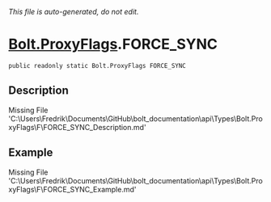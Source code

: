 *This file is auto-generated, do not edit.*

# [Bolt.ProxyFlags](Types/Bolt.ProxyFlags.md).FORCE_SYNC
`public readonly static Bolt.ProxyFlags FORCE_SYNC`
## Description
Missing File 'C:\Users\Fredrik\Documents\GitHub\bolt_documentation\api\Types\Bolt.ProxyFlags\F\FORCE_SYNC_Description.md'
## Example
Missing File 'C:\Users\Fredrik\Documents\GitHub\bolt_documentation\api\Types\Bolt.ProxyFlags\F\FORCE_SYNC_Example.md'
